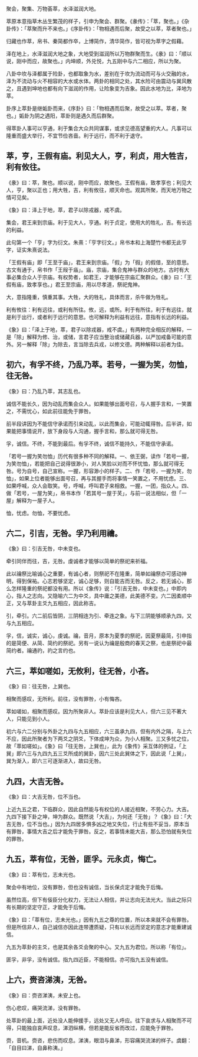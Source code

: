 
聚会，聚集、万物荟萃，水泽滋润大地。

萃原本意指草木丛生繁茂的样子，引申为聚会、群聚。《彖传》：「萃，聚也。」《杂卦传》：「萃聚而升不来也。」《序卦传》：「物相遇而后聚，故受之以萃，萃者聚也。」

归藏也作萃，帛书、秦简都作卒，上博简作，清华简作，皆可视为萃字之假藉。

泽在地上，水泽滋润大地之象，大地受到滋润所以万物群聚而生。《彖》曰：「顺以说，刚中而应，故聚也。」内坤顺，外兑悦，九五刚中与六二相应，所以为聚。

八卦中坎与泽都属于险卦，也都取象为水，差别在于坎为流动而可与火交融的水，泽为不流动与火不相容的大水或水体。两卦的相同之处，其水险可由震动与巽风散之，且遇到坤地也都有向下滋润的作用，让险象变为吉象。因此水地为比，泽地为萃。

卦序上萃卦是继姤卦而来，《序卦》曰：「物相遇而后聚，故受之以萃。萃者，聚也。」姤卦为阴之遇阳，萃卦则是遇久而后群聚。

得萃卦人事可以亨通，利于集合大众共同谋事，或求见德高望重的大人。凡事可以隆重而盛大举行，不宜节俭吝啬。利于远行，而不利于退守。

## 萃，亨，王假有庙。利见大人，亨，利贞，用大牲吉，利有攸往。

《彖》曰：萃，聚也。顺以说，刚中而应，故聚也。王假有庙，致孝享也；利见大人，亨，聚以正也；用大牲，吉，利有攸往，顺天命也。观其所聚，而天地万物之情可见矣。

《象》曰：泽上于地，萃，君子以除戎器，戒不虞。

集会，君王来到宗庙。利于见大人，亨通。利于贞定，使用大的牲礼，吉。有长远的利益。

此句第一个「亨」字为衍文。朱熹：「亨字衍文。」帛书本和上海楚竹书都无此亨字，证实朱熹说法。

「王假有庙」即「王至于庙」，君王来到宗庙。「假」为「徦」的假借，至的意思。古文有通于，帛书作「王叚于庙」。庙，宗庙，集合鬼神与群众的地方。古时有大事必集合众人于宗庙。有权势者，如君王，才能够在宗庙汇聚群众。《彖》曰：「王假有庙，致孝享也。」君王至宗庙，用以尽孝道，祭祀鬼神。

大，意指隆重，慎重其事。大牲，大的牲礼，具体而言，杀牛做为牲礼。

利有攸往：利有远往，或利有所往。攸，远，或所。利于有所往，利于有远往，就是利于出行，或者利于远行的意思。也可解释为利益有远往，意指有长远的利益。

《象》曰：「泽上于地，萃，君子以除戎器，戒不虞。」有两种完全相反的解释，一是「除」解释为修、治，或储，言君子应当整治或储藏兵器，以严加戒备可能的意外。另一解释「除」为除去，言当除去兵戎，以修文德。两种解释以前者为佳。

## 初六，有孚不终，乃乱乃萃。若号，一握为笑，勿恤，往无咎。

《象》曰：乃乱乃萃，其志乱也。

诚信不能长久，因为动乱而集会众人。如果能够出面号召，与人握手言和，一笑置之，不需忧心，如此前往能免于罪咎。

前半段讲因为不能信守承诺而引来动乱，以此而集会，可能动辄得咎。后半讲，如果能把事情说开，放下身段与人沟通，握手言和，那么就可得无咎。

孚，诚信。不终，不能到最后。有孚不终，诚信不能持久，不能信守承诺。

「若号一握为笑勿恤」历代有很多种不同的解释。一、依王弼，读作「若号一握，为笑勿恤」，若能把自己说得很渺小，对人笑脸以对而不怀忧恤，那么就可得无咎。号为自号，自己宣称。一握，形容渺小的样子。二、作「若号，一握为笑，勿恤」，如果上位者能够出面号召，再与其握手而将事情一笑置之，不用忧虑。三、如果呼喊，众人会取笑。号，呼喊，呼叫君子来相救。一握，一团，指众人。四、做「若号，一屋为笑」，帛书本作「若其号一屋于芺」，与前一说法相似，但「一屋」解释为一屋子人。

恤，忧虑。勿恤，不要忧虑。

## 六二，引吉，无咎。孚乃利用禴。

《象》曰：引吉无咎，中未变也。

牵引同伴而往，吉，无咎。虔诚者才能够以简单的祭祀来祈福。

此以禴祭比喻诚心之重要，有诚心者，则祭祀不在隆重，简单如禴祭亦可感动神明，得到保祐。心志若够坚定，诚心足够，则自能吉而无咎。反之，若无诚心，那么怎样隆重的祭祀都没有用。所以《象传》说：「引吉无咎，中未变也。」中即内心，指人之志向。又隐喻六二为中爻，具中庸之美德，此美德不变。六二因柔顺中正，又与萃卦主爻九五相应，因此称吉。

引，牵引。六二前后皆阴，三阴相连为引、牵连之象。与下三阴能够顺承九四，又与九五相应。

孚，信，诚实，诚心，虔诚。禴，音月，原本为夏季的祭祀，因夏祭最简，引申指的是简便、从简、简约的祭祀。另有一说认为禴是殷商的春天之祭，也是祭祀中最简约者。禴通礿，礿之言约也。

## 六三，萃如嗟如，无攸利，往无咎，小吝。

《象》曰：往无咎，上巽也。

相聚而感叹，无所利。前往，没有罪咎，小有悔吝。

萃如嗟如，相聚而感叹。因为所聚非人。萃卦应该是利见大人，但六三见不著大人，只能见到小人。

初六与六二分别与外卦之九四与九五相应，六三虽承九四，但有内外之隔，与上六不应，因此所聚者为下两爻之阴爻，下体成坤为众，为小人相聚。三又多忧之位，故「萃如嗟如」。《象》曰「往无咎，上巽也」，此为《象传》采互体的例证，「上巽」即六三与九四九五三爻所成的巽卦，因六三处此巽体之下，因此说「上巽」，巽为渐入，即六三可逐渐进入，故曰无咎。

## 九四，大吉无咎。

《象》曰：大吉无咎，位不当也。

上近九五之君，下临群众，因此自然能与有权位的人接近相聚，不劳心力。大吉。九四下接下卦之坤，坤为群众。既然说「大吉」，为何还「无咎」？《象》曰：「大吉无咎，位不当也。」因为九四居多惧多凶之地又失位，行止有些不妥当，原本当有罪咎，事情大吉之后才能免于罪咎。反之，若事情未能大吉，那么恐怕就有失位的罪咎。

## 九五，萃有位，无咎，匪孚。元永贞，悔亡。

《象》曰：萃有位，志未光也。

聚会中有地位，没有罪咎，但也没有诚信，当长保贞定才能免于后悔。

虽然位高，但下有佞臣分化权力，无法让人相信，并让志向无法光大。当此之际只有长期的坚定守正，才能免于后悔。

《象》曰：「萃有位，志未光也。」因有九五之尊的位置，所以本来就不会有罪咎。但是所信非人，自己诚信亦因此连带遭质疑，只有以长远而坚定的意志才能重建诚信。

九五为萃卦的主爻，也是其余各爻会聚的中心。又九五为君位。所以称「有位」。

匪孚，非孚，没有诚信。指九四近臣，不能相信。亦可指九五没有诚信。

## 上六，赍咨涕洟，无咎。

《象》曰：赍咨涕洟，未安上也。

伤心悲叹，痛哭流涕，没有罪咎。

处萃卦的最上面，近处没人能伸援手，远处又无人呼应。往下哀求与人相聚而不可得，只能独自哀声叹息，涕泗纵横，但若是能反省而改过，应能免于罪咎。

赍，音机。赍咨，悲伤而叹息。涕洟，眼泪与鼻涕，形容痛哭流涕的样子。虞翻：「自目曰涕，自鼻称洟。」